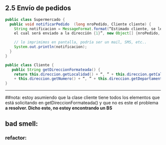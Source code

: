## 2.5 Envío de pedidos
```java
public class Supermercado {
  public void notificarPedido  (long nroPedido, Cliente cliente) {
    String notificacion = MessageFormat.format(“Estimado cliente, se le informa que hemos recibido su pedido con número {0},
    el cual será enviado a la dirección {1}”, new Object[] {nroPedido, cliente.getDireccionFormateada()});

    // lo imprimimos en pantalla, podría ser un mail, SMS, etc..
    System.out.println(notificacion);
  }
}

public class Cliente {
   public String getDireccionFormateada() {
    return this.direccion.getLocalidad() + “, ” + this.direccion.getCalle() + “, ”
    + this.direccion.getNumero() + “, ” + this.direccion.getDepartamento();
}
```
---
##nota: 
estoy asumiendo que la clase cliente tiene todos los elementos que está solicitando en getDireccionFormateada() y que no es este el problema <b/>
a resolver. Dicho esto, no estoy encontrando un BS
## bad smell:

### refactor:
